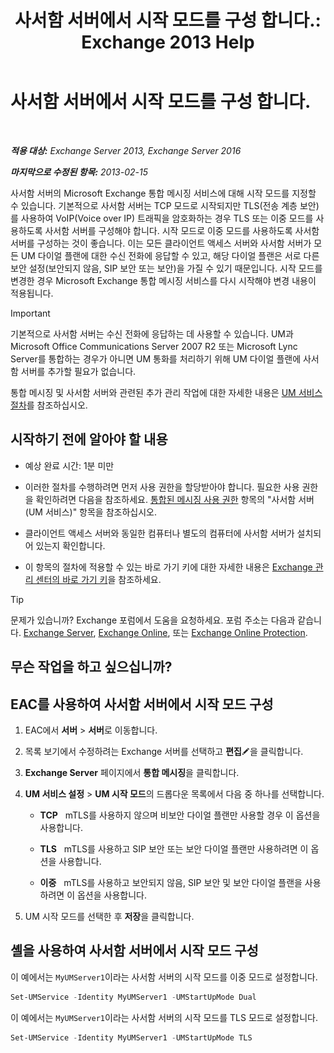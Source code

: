 ﻿---
title: '사서함 서버에서 시작 모드를 구성 합니다.: Exchange 2013 Help'
TOCTitle: 사서함 서버에서 시작 모드를 구성 합니다.
ms:assetid: 4457d6a0-52bd-4269-8cb5-d34d7fe9bfc3
ms:mtpsurl: https://technet.microsoft.com/ko-kr/library/Ee423544(v=EXCHG.150)
ms:contentKeyID: 50555980
ms.date: 05/22/2018
mtps_version: v=EXCHG.150
ms.translationtype: MT
---

# 사서함 서버에서 시작 모드를 구성 합니다.

 

_**적용 대상:** Exchange Server 2013, Exchange Server 2016_

_**마지막으로 수정된 항목:** 2013-02-15_

사서함 서버의 Microsoft Exchange 통합 메시징 서비스에 대해 시작 모드를 지정할 수 있습니다. 기본적으로 사서함 서버는 TCP 모드로 시작되지만 TLS(전송 계층 보안)를 사용하여 VoIP(Voice over IP) 트래픽을 암호화하는 경우 TLS 또는 이중 모드를 사용하도록 사서함 서버를 구성해야 합니다. 시작 모드로 이중 모드를 사용하도록 사서함 서버를 구성하는 것이 좋습니다. 이는 모든 클라이언트 액세스 서버와 사서함 서버가 모든 UM 다이얼 플랜에 대한 수신 전화에 응답할 수 있고, 해당 다이얼 플랜은 서로 다른 보안 설정(보안되지 않음, SIP 보안 또는 보안)을 가질 수 있기 때문입니다. 시작 모드를 변경한 경우 Microsoft Exchange 통합 메시징 서비스를 다시 시작해야 변경 내용이 적용됩니다.


> [!IMPORTANT]
> 기본적으로 사서함 서버는 수신 전화에 응답하는 데 사용할 수 있습니다. UM과 Microsoft Office Communications Server 2007 R2 또는 Microsoft Lync Server를 통합하는 경우가 아니면 UM 통화를 처리하기 위해 UM 다이얼 플랜에 사서함 서버를 추가할 필요가 없습니다.



통합 메시징 및 사서함 서버와 관련된 추가 관리 작업에 대한 자세한 내용은 [UM 서비스 절차](um-services-procedures-exchange-2013-help.md)를 참조하십시오.

## 시작하기 전에 알아야 할 내용

  - 예상 완료 시간: 1분 미만

  - 이러한 절차를 수행하려면 먼저 사용 권한을 할당받아야 합니다. 필요한 사용 권한을 확인하려면 다음을 참조하세요. [통합된 메시징 사용 권한](unified-messaging-permissions-exchange-2013-help.md) 항목의 "사서함 서버(UM 서비스)" 항목을 참조하십시오.

  - 클라이언트 액세스 서버와 동일한 컴퓨터나 별도의 컴퓨터에 사서함 서버가 설치되어 있는지 확인합니다.

  - 이 항목의 절차에 적용할 수 있는 바로 가기 키에 대한 자세한 내용은 [Exchange 관리 센터의 바로 가기 키](keyboard-shortcuts-in-the-exchange-admin-center-exchange-online-protection-help.md)을 참조하세요.


> [!TIP]
> 문제가 있습니까? Exchange 포럼에서 도움을 요청하세요. 포럼 주소는 다음과 같습니다. <A href="https://go.microsoft.com/fwlink/p/?linkid=60612">Exchange Server</A>, <A href="https://go.microsoft.com/fwlink/p/?linkid=267542">Exchange Online</A>, 또는 <A href="https://go.microsoft.com/fwlink/p/?linkid=285351">Exchange Online Protection</A>.



## 무슨 작업을 하고 싶으십니까?

## EAC를 사용하여 사서함 서버에서 시작 모드 구성

1.  EAC에서 **서버** \> **서버**로 이동합니다.

2.  목록 보기에서 수정하려는 Exchange 서버를 선택하고 **편집**![편집 아이콘](images/JJ218640.6f53ccb2-1f13-4c02-bea0-30690e6ea71d(EXCHG.150).gif "편집 아이콘")을 클릭합니다.

3.  **Exchange Server** 페이지에서 **통합 메시징**을 클릭합니다.

4.  **UM 서비스 설정** \> **UM 시작 모드**의 드롭다운 목록에서 다음 중 하나를 선택합니다.
    
      - **TCP**   mTLS를 사용하지 않으며 비보안 다이얼 플랜만 사용할 경우 이 옵션을 사용합니다.
    
      - **TLS**   mTLS를 사용하고 SIP 보안 또는 보안 다이얼 플랜만 사용하려면 이 옵션을 사용합니다.
    
      - **이중**   mTLS를 사용하고 보안되지 않음, SIP 보안 및 보안 다이얼 플랜을 사용하려면 이 옵션을 사용합니다.

5.  UM 시작 모드를 선택한 후 **저장**을 클릭합니다.

## 셸을 사용하여 사서함 서버에서 시작 모드 구성

이 예에서는 `MyUMServer1`이라는 사서함 서버의 시작 모드를 이중 모드로 설정합니다.

```powershell
Set-UMService -Identity MyUMServer1 -UMStartUpMode Dual
```

이 예에서는 `MyUMServer1`이라는 사서함 서버의 시작 모드를 TLS 모드로 설정합니다.

```powershell
Set-UMService -Identity MyUMServer1 -UMStartUpMode TLS
```

